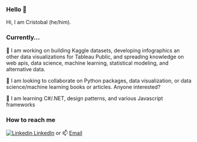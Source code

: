 ### Hello 👋
Hi, I am Cristobal (he/him).

### Currently...

🔭 I am working on building Kaggle datasets, developing infographics an other data visualizations for Tableau Public, and spreading knowledge on web apis, data science, machine learning, statistical modeling, and alternative data.

👯 I am looking to collaborate on Python packages, data visualization, or data science/machine learning books or articles. Anyone interested?

🔎 I am learning C#/.NET, design patterns, and various Javascript frameworks 


### How to reach me 
[![Linkedin](https://i.stack.imgur.com/gVE0j.png) LinkedIn](https://www.linkedin.com/in/cristobalmitchell/) or 📫 [Email](mailto:cristobalmitchell@gmail.com)


